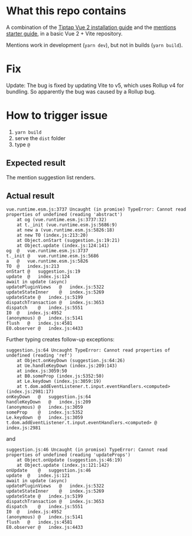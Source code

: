 # What this repo contains

A combination of the [Tiptap Vue 2 installation guide](https://tiptap.dev/installation/vue2) and the [mentions starter guide](https://tiptap.dev/api/nodes/mention), in a basic Vue 2 + Vite repository.

Mentions work in development (`yarn dev`), but not in builds (`yarn build`).

# Fix

Update: The bug is fixed by updating Vite to v5, which uses Rollup v4 for bundling. So apparently the bug was caused by a Rollup bug.

# How to trigger issue

1. ```yarn build```
1. serve the `dist` folder
1. type `@` 

## Expected result

The mention suggestion list renders.

## Actual result

```
vue.runtime.esm.js:3737 Uncaught (in promise) TypeError: Cannot read properties of undefined (reading 'abstract')
    at og (vue.runtime.esm.js:3737:32)
    at t._init (vue.runtime.esm.js:5686:9)
    at new a (vue.runtime.esm.js:5826:18)
    at new TO (index.js:213:20)
    at Object.onStart (suggestion.js:19:21)
    at Object.update (index.js:124:141)
og	@	vue.runtime.esm.js:3737
t._init	@	vue.runtime.esm.js:5686
a	@	vue.runtime.esm.js:5826
TO	@	index.js:213
onStart	@	suggestion.js:19
update	@	index.js:124
await in update (async)		
updatePluginViews	@	index.js:5322
updateStateInner	@	index.js:5269
updateState	@	index.js:5199
dispatchTransaction	@	index.js:3653
dispatch	@	index.js:5551
I0	@	index.js:4952
(anonymous)	@	index.js:5141
flush	@	index.js:4581
E0.observer	@	index.js:4433
```

Further typing creates follow-up exceptions:

```
suggestion.js:64 Uncaught TypeError: Cannot read properties of undefined (reading 'ref')
    at Object.onKeyDown (suggestion.js:64:26)
    at Ue.handleKeyDown (index.js:209:143)
    at index.js:3059:50
    at B0.someProp (index.js:5352:50)
    at Le.keydown (index.js:3059:19)
    at t.dom.addEventListener.t.input.eventHandlers.<computed> (index.js:2981:17)
onKeyDown	@	suggestion.js:64
handleKeyDown	@	index.js:209
(anonymous)	@	index.js:3059
someProp	@	index.js:5352
Le.keydown	@	index.js:3059
t.dom.addEventListener.t.input.eventHandlers.<computed>	@	index.js:2981
```

and

```
suggestion.js:46 Uncaught (in promise) TypeError: Cannot read properties of undefined (reading 'updateProps')
    at Object.onUpdate (suggestion.js:46:19)
    at Object.update (index.js:121:142)
onUpdate	@	suggestion.js:46
update	@	index.js:121
await in update (async)		
updatePluginViews	@	index.js:5322
updateStateInner	@	index.js:5269
updateState	@	index.js:5199
dispatchTransaction	@	index.js:3653
dispatch	@	index.js:5551
I0	@	index.js:4952
(anonymous)	@	index.js:5141
flush	@	index.js:4581
E0.observer	@	index.js:4433
```
